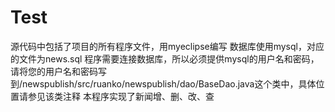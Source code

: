 # Test
源代码中包括了项目的所有程序文件，用myeclipse编写
数据库使用mysql，对应的文件为news.sql
程序需要连接数据库，所以必须提供mysql的用户名和密码，请将您的用户名和密码写到/newspublish/src/ruanko/newspublish/dao/BaseDao.java这个类中，具体位置请参见该类注释
本程序实现了新闻增、删、改、查
